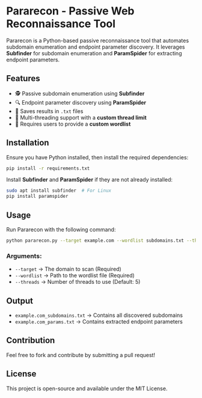 # Pararecon - Passive Web Reconnaissance Tool

Pararecon is a Python-based passive reconnaissance tool that automates subdomain enumeration and endpoint parameter discovery. It leverages **Subfinder** for subdomain enumeration and **ParamSpider** for extracting endpoint parameters.

## Features
- 🕵️ Passive subdomain enumeration using **Subfinder**
- 🔍 Endpoint parameter discovery using **ParamSpider**
- 📄 Saves results in `.txt` files
- 🚀 Multi-threading support with a **custom thread limit**
- 🔧 Requires users to provide a **custom wordlist**

## Installation
Ensure you have Python installed, then install the required dependencies:
```bash
pip install -r requirements.txt
```
Install **Subfinder** and **ParamSpider** if they are not already installed:
```bash
sudo apt install subfinder  # For Linux
pip install paramspider
```

## Usage
Run Pararecon with the following command:
```bash
python pararecon.py --target example.com --wordlist subdomains.txt --threads 10
```

### Arguments:
- `--target` → The domain to scan (Required)
- `--wordlist` → Path to the wordlist file (Required)
- `--threads` → Number of threads to use (Default: 5)

## Output
- `example.com_subdomains.txt` → Contains all discovered subdomains
- `example.com_params.txt` → Contains extracted endpoint parameters

## Contribution
Feel free to fork and contribute by submitting a pull request!

## License
This project is open-source and available under the MIT License.

